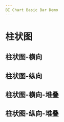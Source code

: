 ```yaml
---
BI Chart Basic Bar Demo
---
```


# 柱状图

## 柱状图-横向

<demo src="../demos/basic/bar/BasicBarDemo.vue"></demo>

## 柱状图-纵向

<demo src="../demos/basic/bar/BasicBarVerticalDemo.vue"></demo>

## 柱状图-横向-堆叠

<demo src="../demos/basic/bar/BasicBarStackDemo.vue"></demo>

## 柱状图-纵向-堆叠

<demo src="../demos/basic/bar/BasicBarStackVerticalDemo.vue"></demo>
